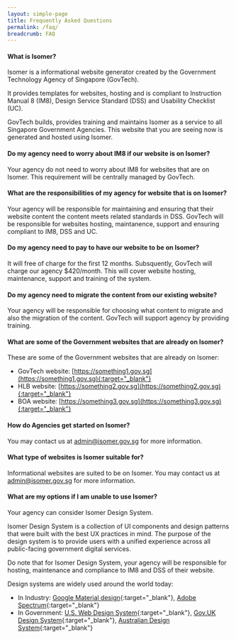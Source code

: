 ```yaml
---
layout: simple-page
title: Frequently Asked Questions
permalink: /faq/
breadcrumb: FAQ
---
```


#### **What is Isomer?**
Isomer is a informational website generator created by the Government Technology Agency of Singapore (GovTech).

It provides templates for websites, hosting and is compliant to Instruction Manual 8 (IM8), Design Service Standard (DSS) 
and Usability Checklist (UC). 

GovTech builds, provides training and maintains Isomer as a service to all Singapore Government Agencies. 
This website that you are seeing now is generated and hosted using Isomer.

#### **Do my agency need to worry about IM8 if our website is on Isomer?**
Your agency do not need to worry about IM8 for websites that are on Isomer.
This requirement will be centrally managed by GovTech.

#### **What are the responsibilities of my agency for website that is on Isomer?**
Your agency will be responsible for maintaining and ensuring that their website content the content meets related standards in DSS. 
GovTech will be responsible for websites hosting, maintanence, support and ensuring compliant to IM8, DSS and UC.

#### **Do my agency need to pay to have our website to be on Isomer?**
It will free of charge for the first 12 months. Subsquently, GovTech will charge our agency $420/month. 
This will cover website hosting, maintenance, support and training of the system.

#### **Do my agency need to migrate the content from our existing website?**
Your agency will be responsible for choosing what content to migrate and also the migration of the content. 
GovTech will support agency by providing training.

#### **What are some of the Government websites that are already on Isomer?**
These are some of the Government websites that are already on Isomer:
* GovTech website: [https://something1.gov.sg](https://something1.gov.sg){:target="_blank"}
* HLB website: [https://something2.gov.sg](https://something2.gov.sg){:target="_blank"} 
* BOA website: [https://something3.gov.sg](https://something3.gov.sg){:target="_blank"}

#### **How do Agencies get started on Isomer?**
You may contact us at <admin@isomer.gov.sg> for more information.

#### **What type of websites is Isomer suitable for?**
Informational websites are suited to be on Isomer.
You may contact us at <admin@isomer.gov.sg> for more information.

#### **What are my options if I am unable to use Isomer?**
Your agency can consider Isomer Design System. 

Isomer Design System is a collection of UI components and design patterns that were built with the best UX practices in mind. The purpose of the design system is to provide users with a unified experience across all public-facing government digital services.

Do note that for Isomer Design System, your agency will be responsible for hosting, maintenance and compliance to IM8 and DSS of their website.

Design systems are widely used around the world today:
* In Industry: [Google Material design](https://material.io/design/){:target="_blank"}, [Adobe Spectrum](https://theblog.adobe.com/author/the-spectrum-design-team/){:target="_blank"}
* In Government: [U.S. Web Design System](https://designsystem.digital.gov/){:target="_blank"}, [Gov.UK Design System](https://design-system.service.gov.uk/){:target="_blank"}, [Australian Design System](https://designsystem.gov.au/){:target="_blank"}
